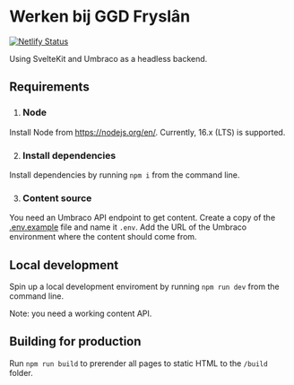 # Werken bij GGD Fryslân

[![Netlify Status](https://api.netlify.com/api/v1/badges/c151ff36-292b-49c1-b36c-b998c70a9751/deploy-status)](https://app.netlify.com/sites/werken-bij-ggd-fryslan/deploys)

Using SvelteKit and Umbraco as a headless backend.

## Requirements

1. ### Node

Install Node from https://nodejs.org/en/. Currently, 16.x (LTS) is supported.

2. ### Install dependencies

Install dependencies by running `npm i` from the command line.

3. ### Content source

You need an Umbraco API endpoint to get content. Create a copy of the [.env.example](.env.example) file and name
it `.env`. Add the URL of the Umbraco environment where the content should come from.

## Local development

Spin up a local development enviroment by running `npm run dev` from the command line.

Note: you need a working content API.

## Building for production

Run `npm run build` to prerender all pages to static HTML to the `/build` folder.
